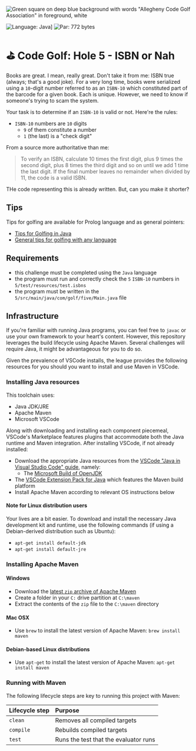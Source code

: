 ![Green square on deep blue background with words "Allegheny Code Golf Association" in foreground, white](https://github.com/allegheny-college-cmpsc-201-spring-2024/golf/assets/1552764/d3ee6a91-74c9-482b-84eb-ec9a2e8dee05)

![Language: Java](https://img.shields.io/badge/Language-Prolog-brown.svg)]
![Par: 772 bytes](https://img.shields.io/badge/Par-1057_bytes-green)

# ⛳ Code Golf: Hole 5 - ISBN or Nah

Books are great. I mean, really great. Don't take it from me: ISBN true (always; that's a good joke). For a very long time, books were serialized using a `10`-digit number referred to as an `ISBN-10` which constituted part of the barcode for a given book. Each is unique. However, we need to know if someone's trying to scam the system.

Your task is to determine if an `ISBN-10` is valid or not. Here're the rules:

* `ISBN-10` numbers are `10` digits
  * `9` of them constitute a number
  * `1` (the last) is a "check digit"

From a source more authoritative than me:

> To verify an ISBN, calculate 10 times the first digit, plus 9 times the second digit, plus 8 times the third digit and so on until we add 1 time the last digit. If the final number leaves no remainder when divided by 11, the code is a valid ISBN.

THe code representing this is already written. But, can you make it shorter?

## Tips

Tips for golfing are available for Prolog language and as general pointers:

* [Tips for Golfing in Java](https://codegolf.stackexchange.com/questions/6671/tips-for-golfing-in-java)
* [General tips for golfing with any language](https://codegolf.stackexchange.com/questions/5285/tips-for-golfing-in-all-languages)

## Requirements

* this challenge must be completed using the `Java` language
* the program must run and correctly check the `5` `ISBN-10` numbers in `5/test/resources/test.isbns`
* the program must be written in the `5/src/main/java/com/golf/five/Main.java` file

## Infrastructure

If you're familiar with running Java programs, you can feel free to `javac` or use your own framework to your heart's content. 
However, this repository leverages the build lifecycle using Apache Maven. Several challenges will require Java, it might be advantageous 
for you to do so.

Given the prevalence of VSCode installs, the league provides the following resources for you should you want to install and use
Maven in VSCode.

### Installing Java resources 

This toolchain uses:

* Java JDK/JRE
* Apache Maven
* Microsoft VSCode

Along with downloading and installing each component piecemeal, VSCode's Marketplace features plugins that accommodate both the Java runtime and Maven integration. After installing VSCode, if not already installed:

* Download the appropriate Java resources from the [VSCode "Java in Visual Studio Code" guide](https://code.visualstudio.com/docs/languages/java), namely:
  * The [Microsoft Build of OpenJDK](https://www.microsoft.com/openjdk)
* The [VSCode Extension Pack for Java](https://code.visualstudio.com/docs/java/java-build) which features the Maven build platform
* Install Apache Maven according to relevant OS instructions below

#### Note for Linux distribution users

Your lives are a bit easier. To download and install the necessary Java development kit and runtime, use the following commands (if using a Debian-derived distribution such as Ubuntu):

* `apt-get install default-jdk`
* `apt-get install default-jre`

### Installing Apache Maven

#### Windows

* Download the [latest `zip` archive of Apache Maven](https://dlcdn.apache.org/maven/maven-3/3.9.6/binaries/apache-maven-3.9.6-bin.zip)
* Create a folder in your `C:` drive partition at `C:\maven`
* Extract the contents of the `zip` file to the `C:\maven` directory

#### Mac OSX

* Use `brew` to install the latest version of Apache Maven: `brew install maven`

#### Debian-based Linux distributions

* Use `apt-get` to install the latest version of Apache Maven: `apt-get install maven`

### Running with Maven

The following lifecycle steps are key to running this project with Maven:

|Lifecycle step |Purpose |
|:--------------|:-------|
|`clean`        |Removes all compiled targets |
|`compile`      |Rebuilds compiled targets|
|`test`         |Runs the test that the evaluator runs|
